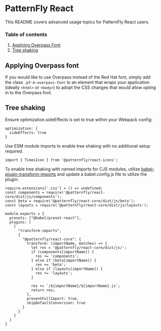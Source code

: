 # PatternFly React
This README covers advanced usage topics for PatternFly React users.  

### Table of contents
1. [Applying Overpass Font](#Applying-Overpass-font)
2. [Tree shaking](#Tree-shaking)

## Applying Overpass font
If you would like to use Overpass instead of the Red Hat font, simply add the class `.pf-m-overpass-font` to an element that wraps your application (ideally `<html>` or `<body>`) to adopt the CSS changes that would allow opting in to the Overpass font.


## Tree shaking

Ensure optimization.sideEffects is set to true within your Webpack config:
```JS
optimization: {
  sideEffects: true
}
```

Use ESM module imports to enable tree shaking with no additional setup required.
```JS
import { TimesIcon } from '@patternfly/react-icons';
```

To enable tree shaking with named imports for CJS modules, utilize [babel-plugin-transform-imports](https://www.npmjs.com/package/babel-plugin-transform-imports) and update a babel.config.js file to utilize the plugin: 
```JS
require.extensions['.css'] = () => undefined;
const components = require('@patternfly/react-core/dist/js/components');
const beta = require('@patternfly/react-core/dist/js/beta');
const layouts = require('@patternfly/react-core/dist/js/layouts');

module.exports = {
  presets: ["@babel/preset-react"],
  plugins: [
    [
      "transform-imports",
      {
        "@patternfly/react-core": {
          transform: (importName, matches) => {
            let res = '@patternfly/react-core/dist/js/';
            if (components[importName]) {
              res += 'components';
            } else if (beta[importName]) {
              res += 'beta';
            } else if (layouts[importName]) {
              res += 'layouts';
            }

            res += `/${importName}/${importName}.js`;
            return res;
          },
          preventFullImport: true,
          skipDefaultConversion: true
        }
      }
    ]
  ]
}
```
